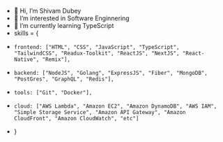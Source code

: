 - 👋 Hi, I’m Shivam Dubey
- 👀 I’m interested in Software Enginnering
- 🌱 I’m currently learning TypeScript
- skills = {
-     frontend: ["HTML", "CSS", "JavaScript", "TypeScript", "TailwindCSS", "Readux-Toolkit", "ReactJS", "NextJS", "React-Native", "Remix"],
-     backend: ["NodeJS", "Golang", "ExpressJS", "Fiber", "MongoDB", "PostGres", "GraphQL", "Redis"],
-     tools: ["Git", "Docker"],
-     cloud: ["AWS Lambda", "Amazon EC2", "Amazon DynamoDB", "AWS IAM", "Simple Storage Service", "Amazon API Gateway", "Amazon CloudFront", "Amazon CloudWatch", "etc"]
- }


<!---
code-farms/code-farms is a ✨ special ✨ repository because its `README.md` (this file) appears on your GitHub profile.
You can click the Preview link to take a look at your changes.
- 💞️ I’m looking to collaborate on ...
- 📫 How to reach me ...
--->
